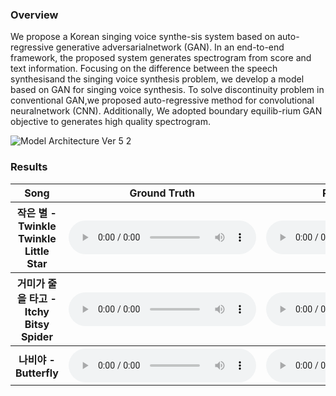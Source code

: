 ### Overview
We  propose  a  Korean  singing  voice  synthe-sis  system  based  on  auto-regressive  generative  adversarialnetwork (GAN). In an end-to-end framework, the proposed system generates spectrogram from score and text information. Focusing on the difference between the speech synthesisand the singing voice synthesis problem, we develop a model based on GAN for singing voice synthesis. To solve discontinuity problem in conventional GAN,we proposed auto-regressive method for convolutional neuralnetwork (CNN). Additionally, We adopted boundary equilib-rium GAN objective to generates high quality spectrogram.

![Model Architecture Ver 5 2](https://user-images.githubusercontent.com/15067112/67158656-dadab400-f375-11e9-8bfc-5bc57a45c28a.jpg)

### Results
<style>
#player{
    width: 50%;
}
</style>

<!--
<style type="text/css">
.tg {border-collapse:collapse;border-spacing:0;}
.tg td{overflow:hidden;}
.tg th{overflow:hidden;}
</style>
-->


<table>
    <tr>
        <th> Song </th>
        <th> Ground Truth </th>
        <th> Reconstruction </th>
        <th> Generated </th>
    </tr>
    <tr>
        <th> 작은 별 - Twinkle Twinkle Little Star </th>
        <th> <audio controls><source src="assets/audios/ground/star1_ground.mp3" type="audio/mpeg"></audio> </th>
        <th> <audio controls><source src="assets/audios/ground/star1_recon.mp3" type="audio/mpeg"></audio> </th>
        <th> <audio controls><source src="assets/audios/ground/star1_mpdel4.mp3" type="audio/mpeg"></audio> </th>
    </tr>
    <tr>
        <th> 거미가 줄을 타고 - Itchy Bitsy Spider </th>
        <th> <audio controls><source src="assets/audios/ground/spider1_ground.mp3" type="audio/mpeg"></audio> </th>
        <th> <audio controls><source src="assets/audios/ground/spider1_recon.mp3" type="audio/mpeg"></audio> </th>
        <th> <audio controls><source src="assets/audios/ground/spider1_mpdel4.mp3" type="audio/mpeg"></audio> </th>
    </tr>
    <tr>
        <th> 나비야 - Butterfly </th>
        <th> <audio controls><source src="assets/audios/ground/butterfly1_ground.mp3" type="audio/mpeg"></audio> </th>
        <th> <audio controls><source src="assets/audios/ground/butterfly1_recon.mp3" type="audio/mpeg"></audio> </th>
        <th> <audio controls><source src="assets/audios/ground/butterfly1_mpdel4.mp3" type="audio/mpeg"></audio> </th>
    </tr>
</table>